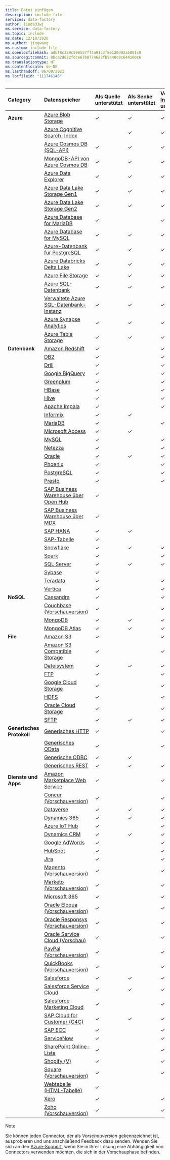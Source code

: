 ```yaml
---
title: Datei einfügen
description: include file
services: data-factory
author: linda33wj
ms.service: data-factory
ms.topic: include
ms.date: 12/18/2020
ms.author: jingwang
ms.custom: include file
ms.openlocfilehash: adbf8c229c598557ff4a91c3f8e120d92a5801c0
ms.sourcegitcommit: 8bca2d622fdce67b07746a2fb5a40c0c644100c6
ms.translationtype: HT
ms.contentlocale: de-DE
ms.lasthandoff: 06/09/2021
ms.locfileid: "111746145"
---
```

| Category | Datenspeicher | Als Quelle unterstützt | Als Senke unterstützt | Von [Azure-Integrationslaufzeit](../concepts-integration-runtime.md#azure-integration-runtime) unterstützt | Von [selbstgehosteter IR](../concepts-integration-runtime.md#self-hosted-integration-runtime) unterstützt |
|:--- |:--- |:--- |:--- |:--- |:--- |
| **Azure** |[Azure Blob Storage](../connector-azure-blob-storage.md) |✓ |✓ |✓ |✓  |
| &nbsp; |[Azure Cognitive Search-Index](../connector-azure-search.md) | |✓ |✓ |✓  |
| &nbsp; |[Azure Cosmos DB (SQL-API)](../connector-azure-cosmos-db.md) |✓ |✓ |✓ |✓  |
| &nbsp; |[MongoDB-API von Azure Cosmos DB](../connector-azure-cosmos-db-mongodb-api.md) |✓ |✓ |✓ |✓  |
| &nbsp; |[Azure Data Explorer](../connector-azure-data-explorer.md) |✓ |✓ |✓ |✓ |
| &nbsp; |[Azure Data Lake Storage Gen1](../connector-azure-data-lake-store.md) |✓ |✓ |✓ |✓  |
| &nbsp; |[Azure Data Lake Storage Gen2](../connector-azure-data-lake-storage.md) |✓ |✓ |✓ |✓  |
| &nbsp; |[Azure Database for MariaDB](../connector-azure-database-for-mariadb.md) |✓ | |✓ |✓  |
| &nbsp; |[Azure Database for MySQL](../connector-azure-database-for-mysql.md) |✓ |✓ |✓ |✓  |
| &nbsp; |[Azure-Datenbank für PostgreSQL](../connector-azure-database-for-postgresql.md) |✓ |✓ |✓ |✓  |
| &nbsp; |[Azure Databricks Delta Lake](../connector-azure-databricks-delta-lake.md) |✓ |✓ |✓ |✓ |
| &nbsp; |[Azure File Storage](../connector-azure-file-storage.md) |✓ |✓ |✓ |✓  |
| &nbsp; |[Azure SQL-Datenbank](../connector-azure-sql-database.md) |✓ |✓ |✓ |✓  |
| &nbsp; |[Verwaltete Azure SQL-Datenbank-Instanz](../../azure-sql/managed-instance/sql-managed-instance-paas-overview.md) |✓ |✓ |✓ |✓  |
| &nbsp; |[Azure Synapse Analytics](../connector-azure-sql-data-warehouse.md) |✓ |✓ |✓ |✓  |
| &nbsp; |[Azure Table Storage](../connector-azure-table-storage.md) |✓ |✓ |✓ |✓  |
| **Datenbank** |[Amazon Redshift](../connector-amazon-redshift.md) |✓ | |✓ |✓  |
| &nbsp; |[DB2](../connector-db2.md) |✓ | |✓ |✓  |
| &nbsp; |[Drill](../connector-drill.md) |✓ | |✓ |✓  |
| &nbsp; |[Google BigQuery](../connector-google-bigquery.md) |✓ | |✓ |✓  |
| &nbsp; |[Greenplum](../connector-greenplum.md) |✓ | |✓ |✓  |
| &nbsp; |[HBase](../connector-hbase.md) |✓ | |✓ |✓  |
| &nbsp; |[Hive](../connector-hive.md) |✓ | |✓ |✓  |
| &nbsp; |[Apache Impala](../connector-impala.md) |✓ | |✓ |✓  |
| &nbsp; |[Informix](../connector-informix.md) |✓ |✓ | |✓  |
| &nbsp; |[MariaDB](../connector-mariadb.md) |✓ | |✓ |✓  |
| &nbsp; |[Microsoft Access](../connector-microsoft-access.md) |✓ |✓ | |✓  |
| &nbsp; |[MySQL](../connector-mysql.md) |✓ | |✓ |✓  |
| &nbsp; |[Netezza](../connector-netezza.md) |✓ | |✓ |✓  |
| &nbsp; |[Oracle](../connector-oracle.md) |✓ |✓ |✓ |✓  |
| &nbsp; |[Phoenix](../connector-phoenix.md) |✓ | |✓ |✓  |
| &nbsp; |[PostgreSQL](../connector-postgresql.md) |✓ | |✓ |✓  |
| &nbsp; |[Presto](../connector-presto.md) |✓ | |✓ |✓  |
| &nbsp; |[SAP Business Warehouse über Open Hub](../connector-sap-business-warehouse-open-hub.md) |✓ | | |✓  |
| &nbsp; |[SAP Business Warehouse über MDX](../connector-sap-business-warehouse.md) |✓ | | |✓  |
| &nbsp; |[SAP HANA](../connector-sap-hana.md) |✓ |✓ | |✓  |
| &nbsp; |[SAP-Tabelle](../connector-sap-table.md) |✓ | | |✓  |
| &nbsp; |[Snowflake](../connector-snowflake.md) |✓ |✓ |✓ |✓  |
| &nbsp; |[Spark](../connector-spark.md) |✓ | |✓ |✓  |
| &nbsp; |[SQL Server](../connector-sql-server.md) |✓ |✓ |✓ |✓  |
| &nbsp; |[Sybase](../connector-sybase.md) |✓ | | |✓  |
| &nbsp; |[Teradata](../connector-teradata.md) |✓ | |✓ |✓  |
| &nbsp; |[Vertica](../connector-vertica.md) |✓ | |✓ |✓  |
| **NoSQL** |[Cassandra](../connector-cassandra.md) |✓ | |✓ |✓  |
| &nbsp; |[Couchbase (Vorschauversion)](../connector-couchbase.md) |✓ | |✓ |✓  |
| &nbsp; |[MongoDB](../connector-mongodb.md) |✓ |✓ |✓ |✓  |
| &nbsp; |[MongoDB Atlas](../connector-mongodb-atlas.md) |✓ |✓ |✓ |✓  |
| **File** |[Amazon S3](../connector-amazon-simple-storage-service.md) |✓ | |✓ |✓  |
| &nbsp; |[Amazon S3 Compatible Storage](../connector-amazon-s3-compatible-storage.md) |✓ | |✓ |✓  |
| &nbsp; |[Dateisystem](../connector-file-system.md) |✓ |✓ |✓ |✓  |
| &nbsp; |[FTP](../connector-ftp.md) |✓ | |✓ |✓  |
| &nbsp; |[Google Cloud Storage](../connector-google-cloud-storage.md) |✓ | |✓ |✓  |
| &nbsp; |[HDFS](../connector-hdfs.md) |✓ | |✓ |✓  |
| &nbsp; |[Oracle Cloud Storage](../connector-oracle-cloud-storage.md) |✓ | |✓ |✓  |
| &nbsp; |[SFTP](../connector-sftp.md) |✓ |✓ |✓ |✓  |
| **Generisches Protokoll** |[Generisches HTTP](../connector-http.md) |✓ | |✓ |✓  |
| &nbsp; |[Generisches OData](../connector-odata.md) |✓ | |✓ |✓  |
| &nbsp; |[Generische ODBC](../connector-odbc.md) |✓ |✓ | |✓  |
| &nbsp; |[Generisches REST](../connector-rest.md) |✓ | ✓ |✓ |✓  |
| **Dienste und Apps** |[Amazon Marketplace Web Service](../connector-amazon-marketplace-web-service.md) |✓ | |✓ |✓  |
| &nbsp; |[Concur (Vorschauversion)](../connector-concur.md) |✓ | |✓ |✓  |
| &nbsp; |[Dataverse](../connector-dynamics-crm-office-365.md) |✓ |✓ |✓ |✓  |
| &nbsp; |[Dynamics 365](../connector-dynamics-crm-office-365.md) |✓ |✓ |✓ |✓  |
| &nbsp; |[Azure IoT Hub](../connector-dynamics-ax.md) |✓ | |✓ |✓  |
| &nbsp; |[Dynamics CRM](../connector-dynamics-crm-office-365.md) |✓ |✓ |✓ |✓  |
| &nbsp; |[Google AdWords](../connector-google-adwords.md) |✓ | |✓ |✓  |
| &nbsp; |[HubSpot](../connector-hubspot.md) |✓ | |✓ |✓  |
| &nbsp; |[Jira](../connector-jira.md) |✓ | |✓ |✓  |
| &nbsp; |[Magento (Vorschauversion)](../connector-magento.md) |✓ | |✓ |✓  |
| &nbsp; |[Marketo (Vorschauversion)](../connector-marketo.md) |✓ | |✓ |✓  |
| &nbsp; |[Microsoft 365](../connector-office-365.md) |✓ | |✓ |✓  |
| &nbsp; |[Oracle Eloqua (Vorschauversion)](../connector-oracle-eloqua.md) |✓ | |✓ |✓  |
| &nbsp; |[Oracle Responsys (Vorschauversion)](../connector-oracle-responsys.md) |✓ | |✓ |✓  |
| &nbsp; |[Oracle Service Cloud (Vorschau)](../connector-oracle-service-cloud.md) |✓ | |✓ |✓  |
| &nbsp; |[PayPal (Vorschauversion)](../connector-paypal.md) |✓ | |✓ |✓  |
| &nbsp; |[QuickBooks (Vorschauversion)](../connector-quickbooks.md) |✓ | |✓ |✓  |
| &nbsp; |[Salesforce](../connector-salesforce.md) |✓ |✓ |✓ |✓  |
| &nbsp; |[Salesforce Service Cloud](../connector-salesforce-service-cloud.md) |✓ |✓ |✓ |✓  |
| &nbsp; |[Salesforce Marketing Cloud](../connector-salesforce-marketing-cloud.md) |✓ | |✓ |✓  |
| &nbsp; |[SAP Cloud for Customer (C4C)](../connector-sap-cloud-for-customer.md) |✓ |✓ |✓ |✓  |
| &nbsp; |[SAP ECC](../connector-sap-ecc.md) |✓ | |✓ |✓ |
| &nbsp; |[ServiceNow](../connector-servicenow.md) |✓ | |✓ |✓  |
|  |[SharePoint Online-Liste](../connector-sharepoint-online-list.md) |✓ | |✓ |✓ |
| &nbsp; |[Shopify (V)](../connector-shopify.md) |✓ | |✓ |✓  |
| &nbsp; |[Square (Vorschauversion)](../connector-square.md) |✓ | |✓ |✓  |
| &nbsp; |[Webtabelle (HTML-Tabelle)](../connector-web-table.md) |✓ | | |✓  |
| &nbsp; |[Xero](../connector-xero.md) |✓ | |✓ |✓  |
| &nbsp; |[Zoho (Vorschauversion)](../connector-zoho.md) |✓ | |✓ |✓  |

> [!NOTE]
> Sie können jeden Connector, der als *Vorschauversion* gekennzeichnet ist, ausprobieren und uns anschließend Feedback dazu senden. Wenden Sie sich an den [Azure-Support](https://azure.microsoft.com/support/), wenn Sie in Ihrer Lösung eine Abhängigkeit von Connectors verwenden möchten, die sich in der Vorschauphase befinden.
